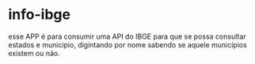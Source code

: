# info-ibge


esse APP é para consumir uma API do IBGE para que se possa consultar estados e municipio, digintando por nome sabendo se aquele municípios existem ou não. 
